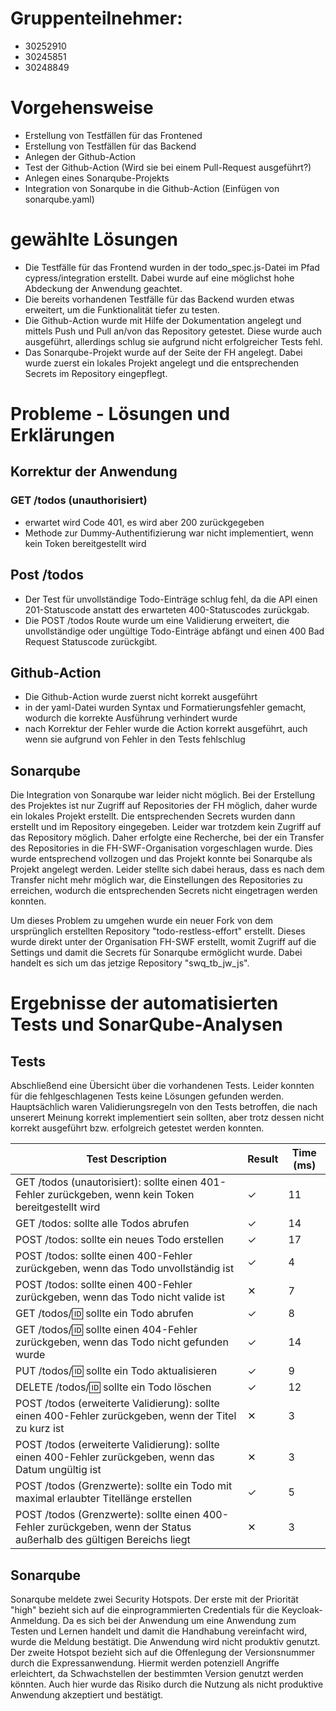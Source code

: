 # Gruppenteilnehmer:
- 30252910
- 30245851
- 30248849

# Vorgehensweise
- Erstellung von Testfällen für das Frontened
- Erstellung von Testfällen für das Backend
- Anlegen der Github-Action
- Test der Github-Action (Wird sie bei einem Pull-Request ausgeführt?)
- Anlegen eines Sonarqube-Projekts
- Integration von Sonarqube in die Github-Action (Einfügen von sonarqube.yaml)

# gewählte Lösungen
- Die Testfälle für das Frontend wurden in der todo_spec.js-Datei im Pfad cypress/integration erstellt. Dabei wurde auf eine möglichst hohe Abdeckung der Anwendung geachtet.
- Die bereits vorhandenen Testfälle für das Backend wurden etwas erweitert, um die Funktionalität tiefer zu testen.
- Die Github-Action wurde mit Hilfe der Dokumentation angelegt und mittels Push und Pull an/von das Repository getestet. Diese wurde auch ausgeführt, allerdings schlug sie aufgrund nicht erfolgreicher Tests fehl.
- Das Sonarqube-Projekt wurde auf der Seite der FH angelegt. Dabei wurde zuerst ein lokales Projekt angelegt und die entsprechenden Secrets im Repository eingepflegt.


# Probleme - Lösungen und Erklärungen

## Korrektur der Anwendung
### GET /todos (unauthorisiert)
- erwartet wird Code 401, es wird aber 200 zurückgegeben
- Methode zur Dummy-Authentifizierung war nicht implementiert, wenn kein Token bereitgestellt wird
## Post /todos
- Der Test für unvollständige Todo-Einträge schlug fehl, da die API einen 201-Statuscode anstatt des erwarteten 400-Statuscodes zurückgab.
- Die POST /todos Route wurde um eine Validierung erweitert, die unvollständige oder ungültige Todo-Einträge abfängt und einen 400 Bad Request Statuscode zurückgibt.

## Github-Action
- Die Github-Action wurde zuerst nicht korrekt ausgeführt
- in der yaml-Datei wurden Syntax und Formatierungsfehler gemacht, wodurch die korrekte Ausführung verhindert wurde
- nach Korrektur der Fehler wurde die Action korrekt ausgeführt, auch wenn sie aufgrund von Fehler in den Tests fehlschlug

## Sonarqube
Die Integration von Sonarqube war leider nicht möglich. Bei der Erstellung des Projektes ist nur Zugriff auf Repositories der FH möglich, daher wurde ein lokales Projekt erstellt. Die entsprechenden Secrets wurden dann erstellt und im Repository eingegeben. Leider war trotzdem kein Zugriff auf das Repository möglich. Daher erfolgte eine Recherche, bei der ein Transfer des Repositories in die FH-SWF-Organisation vorgeschlagen wurde. Dies wurde entsprechend vollzogen und das Projekt konnte bei Sonarqube als Projekt angelegt werden. Leider stellte sich dabei heraus, dass es nach dem Transfer nicht mehr möglich war, die Einstellungen des Repositories zu erreichen, wodurch die entsprechenden Secrets nicht eingetragen werden konnten. 

Um dieses Problem zu umgehen wurde ein neuer Fork von dem ursprünglich erstellten Repository "todo-restless-effort" erstellt. Dieses wurde direkt unter der Organisation FH-SWF erstellt, womit Zugriff auf die Settings und damit die Secrets für Sonarqube ermöglicht wurde. Dabei handelt es sich um das jetzige Repository "swq_tb_jw_js".

# Ergebnisse der automatisierten Tests und SonarQube-Analysen

## Tests
Abschließend eine Übersicht über die vorhandenen Tests. Leider konnten für die fehlgeschlagenen Tests keine Lösungen gefunden werden. Hauptsächlich waren Validierungsregeln von den Tests betroffen, die nach unserert Meinung korrekt implementiert sein sollten, aber trotz dessen nicht korrekt ausgeführt bzw. erfolgreich getestet werden konnten.

| Test Description | Result | Time (ms) |
|------------------|--------|-----------|
| GET /todos (unautorisiert): sollte einen 401-Fehler zurückgeben, wenn kein Token bereitgestellt wird | ✓ | 11 |
| GET /todos: sollte alle Todos abrufen | ✓ | 14 |
| POST /todos: sollte ein neues Todo erstellen | ✓ | 17 |
| POST /todos: sollte einen 400-Fehler zurückgeben, wenn das Todo unvollständig ist | ✓ | 4 |
| POST /todos: sollte einen 400-Fehler zurückgeben, wenn das Todo nicht valide ist | ✕ | 7 |
| GET /todos/:id: sollte ein Todo abrufen | ✓ | 8 |
| GET /todos/:id: sollte einen 404-Fehler zurückgeben, wenn das Todo nicht gefunden wurde | ✓ | 14 |
| PUT /todos/:id: sollte ein Todo aktualisieren | ✓ | 9 |
| DELETE /todos/:id: sollte ein Todo löschen | ✓ | 12 |
| POST /todos (erweiterte Validierung): sollte einen 400-Fehler zurückgeben, wenn der Titel zu kurz ist | ✕ | 3 |
| POST /todos (erweiterte Validierung): sollte einen 400-Fehler zurückgeben, wenn das Datum ungültig ist | ✕ | 3 |
| POST /todos (Grenzwerte): sollte ein Todo mit maximal erlaubter Titellänge erstellen | ✓ | 5 |
| POST /todos (Grenzwerte): sollte einen 400-Fehler zurückgeben, wenn der Status außerhalb des gültigen Bereichs liegt | ✕ | 3 |

## Sonarqube
Sonarqube meldete zwei Security Hotspots. Der erste mit der Priorität "high" bezieht sich auf die einprogrammierten Credentials für die Keycloak-Anmeldung. Da es sich bei der Anwendung um eine Anwendung zum Testen und Lernen handelt und damit die Handhabung vereinfacht wird, wurde die Meldung bestätigt. Die Anwendung wird nicht produktiv genutzt.
Der zweite Hotspot bezieht sich auf die Offenlegung der Versionsnummer durch die Expressanwendung. Hiermit werden potenziell Angriffe erleichtert, da Schwachstellen der bestimmten Version genutzt werden könnten. Auch hier wurde das Risiko durch die Nutzung als nicht produktive Anwendung akzeptiert und bestätigt.
